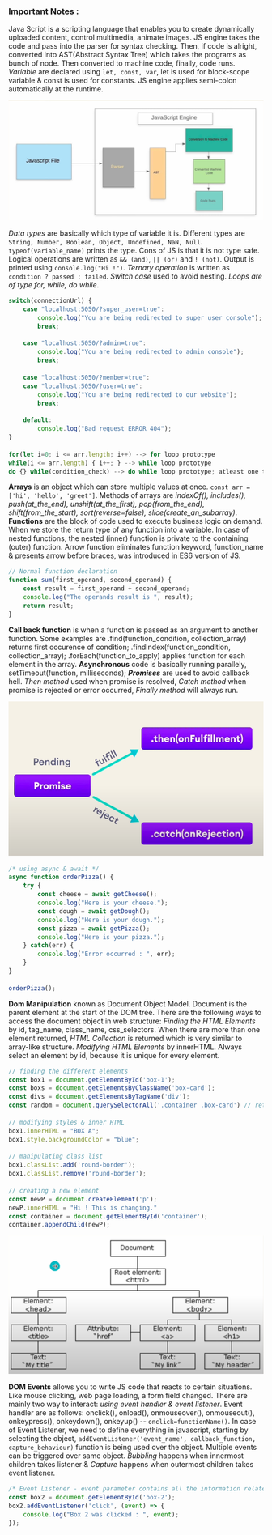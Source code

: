 ### Important Notes :
Java Script is a scripting language that enables you to create dynamically uploaded content, control multimedia, animate images. JS engine takes the code and pass into the parser for syntax checking. Then, if code is alright, converted into AST(Abstract Syntax Tree) which takes the programs as bunch of node. Then converted to machine code, finally, code runs. *Variable* are declared using ` let, const, var `, let is used for block-scope variable & const is used for constants. JS engine applies semi-colon automatically at the runtime.

![Javascript-engine](./readme-assets/javascript-engine.png)

*Data types* are basically which type of variable it is. Different types are ` String, Number, Boolean, Object, Undefined, NaN, Null `. `typeof(variable_name)` prints the type. Cons of JS is that it is not type safe. Logical operations are written as ` && (and) `, ` || (or) ` and ` ! (not) `. Output is printed using ` console.log("Hi !") `. *Ternary operation* is written as ` condition ? passed : failed `. *Switch case* used to avoid nesting. *Loops are of type for, while, do while*.

```js
switch(connectionUrl) {
    case "localhost:5050/?super_user=true":
        console.log("You are being redirected to super user console");
        break;

    case "localhost:5050/?admin=true":
        console.log("You are being redirected to admin console");
        break;

    case "localhost:5050/?member=true":
    case "localhost:5050/?user=true":
        console.log("You are being redirected to our website");
        break;

    default:
        console.log("Bad request ERROR 404");
}

for(let i=0; i <= arr.length; i++) --> for loop prototype
while(i <= arr.length) { i++; } --> while loop prototype
do {} while(condition_check) --> do while loop prototype; atleast one time runs
```
**Arrays** is an object which can store multiple values at once. ` const arr = ['hi', 'hello', 'greet'] `. Methods of arrays are *indexOf(), includes(), push(at_the_end), unshift(at_the_first), pop(from_the_end), shift(from_the_start), sort(reverse=false), slice(create_an_subarray)*. **Functions** are the block of code used to execute business logic on demand. When we store the return type of any function into a variable. In case of nested functions, the nested (inner) function is private to the containing (outer) function. Arrow function eliminates function keyword, function_name & presents arrow before braces, was introduced in ES6 version of JS.

```js
// Normal function declaration
function sum(first_operand, second_operand) { 
    const result = first_operand + second_operand;
    console.log("The operands result is ", result);
    return result;
}
```

**Call back function** is when a function is passed as an argument to another function. Some examples are .find(function_condition, collection_array) returns first occurence of condition; .findIndex(function_condition, collection_array); .forEach(function_to_apply) applies function for each element in the array. **Asynchronous** code is basically running parallely, setTimeout(function, milliseconds);  ***Promises*** are used to avoid callback hell. *Then method* used when promise is resolved, *Catch method* when promise is rejected or error occurred, *Finally method* will always run.

![Promise Function](./readme-assets/promise-function.png)

```js
/* using async & await */
async function orderPizza() {
    try {
        const cheese = await getCheese();
        console.log("Here is your cheese.");
        const dough = await getDough();
        console.log("Here is your dough.");
        const pizza = await getPizza();
        console.log("Here is your pizza.");
    } catch(err) {
        console.log("Error occurred : ", err);
    }
}

orderPizza();
```

**Dom Manipulation** known as Document Object Model. Document is the parent element at the start of the DOM tree. There are the following ways to access the document object in web structure: *Finding the HTML Elements* by id, tag_name, class_name, css_selectors. When there are more than one element returned, *HTML Collection* is returned which is very similar to array-like structure. *Modifying HTML Elements* by innerHTML. Always select an element by id, because it is unique for every element.

```js
// finding the different elements
const box1 = document.getElementById('box-1');
const boxs = document.getElementsByClassName('box-card');
const divs = document.getElementsByTagName('div');
const random = document.querySelectorAll('.container .box-card') // returns a node list

// modifying styles & inner HTML
box1.innerHTML = "BOX A"; 
box1.style.backgroundColor = "blue";

// manipulating class list
box1.classList.add('round-border');
box1.classList.remove('round-border');

// creating a new element
const newP = document.createElement('p');
newP.innerHTML = "Hi ! This is changing."
const container = document.getElementById('container');
container.appendChild(newP);

```
![DOM Tree](./readme-assets/dom-tree.png)

**DOM Events** allows you to write JS code that reacts to certain situations. Like mouse clicking, web page loading, a form field changed. There are mainly two way to interact: *using event handler & event listener*. Event handler are as follows: onclick(), onload(), onmouseover(), onmouseout(), onkeypress(), onkeydown(), onkeyup() -- ` onclick=functionName() `. In case of Event Listener, we need to define everything in javascript, starting by selecting the object, ` addEventListener('event_name', callback_function, capture_behaviour) ` function is being used over the object. Multiple events can be triggered over same object. *Bubbling* happens when innermost children takes listener & *Capture* happens when outermost children takes event listener.

```js
/* Event Listener - event parameter contains all the information related to the event */
const box2 = document.getElementById('box-2');
box2.addEventListener('click', (event) => {
    console.log("Box 2 was clicked : ", event);
});
```